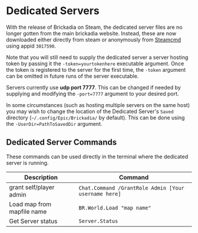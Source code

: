 # Dedicated Servers

With the release of Brickadia on Steam, the dedicated server files are no longer gotten from the main brickadia website.
Instead, these are now downloaded either directly from steam or anonymously from [Steamcmd](https://developer.valvesoftware.com/wiki/SteamCMD) using appid `3017590`.

Note that you will still need to supply the dedicated server a server hosting token by passing it the `-token=yourtokenhere` executable argument. Once the token is registered to the server for the first time, the `-token` argument can be omitted in future runs of the server executable. 

Servers currently use **udp port 7777**. This can be changed if needed by supplying and modifying the `-port=7777` argument to your desired port. 

In some circumstances (such as hosting multiple servers on the same host) you may wish to change the location of the Dedicated Server's `Saved` directory (`~/.config/Epic/Brickadia/` by default). This can be done using the `-UserDir=PathToSavedDir` argument.

## Dedicated Server Commands
These commands can be used directly in the terminal where the dedicated server is running. 


| Description | Command |
| ------------ | ------------- |
| grant self/player admin | `Chat.Command /GrantRole Admin [Your username here]` |
| Load map from mapfile name | `BR.World.Load "map name"` |
| Get Server status | `Server.Status` |
